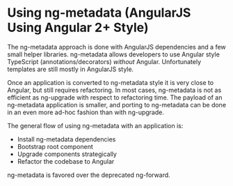 # Using ng-metadata \(AngularJS Using Angular 2+ Style\)

The ng-metadata approach is done with AngularJS dependencies and a few small helper libraries. ng-metadata allows developers to use Angular style TypeScript \(annotations/decorators\) _without_ Angular. Unfortunately templates are still mostly in AngularJS style.

Once an application is converted to ng-metadata style it is very close to Angular, but still requires refactoring. In most cases, ng-metadata is not as efficient as ng-upgrade with respect to refactoring time. The payload of an ng-metadata application is smaller, and porting to ng-metadata can be done in an even more ad-hoc fashion than with ng-upgrade.

The general flow of using ng-metadata with an application is:

- Install ng-metadata dependencies
- Bootstrap root component
- Upgrade components strategically
- Refactor the codebase to Angular

ng-metadata is favored over the deprecated ng-forward.
